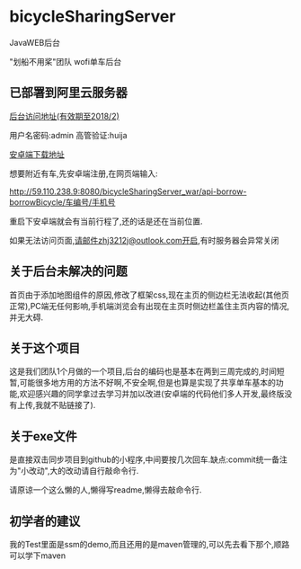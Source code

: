 # bicycleSharingServer
JavaWEB后台

"划船不用桨"团队   wofi单车后台
## 已部署到阿里云服务器

[后台访问地址(有效期至2018/2)](http://59.110.238.9:8080/bicycleSharingServer_war/)

用户名密码:admin 高管验证:huija

[安卓端下载地址](http://59.110.229.53/download/wofi.apk)

想要附近有车,先安卓端注册,在网页端输入:

http://59.110.238.9:8080/bicycleSharingServer_war/api-borrow-borrowBicycle/车编号/手机号

重启下安卓端就会有当前行程了,还的话是还在当前位置.

如果无法访问页面,请邮件zhj3212j@outlook.com开启,有时服务器会异常关闭

## 关于后台未解决的问题

首页由于添加地图组件的原因,修改了框架css,现在主页的侧边栏无法收起(其他页正常),PC端无任何影响,手机端浏览会有出现在主页时侧边栏盖住主页内容的情况,并无大碍.

## 关于这个项目

这是我们团队1个月做的一个项目,后台的编码也是基本在两到三周完成的,时间短暂,可能很多地方用的方法不好啊,不安全啊,但是也算是实现了共享单车基本的功能,欢迎感兴趣的同学拿过去学习并加以改进(安卓端的代码他们多人开发,最终版没有上传,我就不贴链接了).
  
## 关于exe文件
是直接双击同步项目到github的小程序,中间要按几次回车.缺点:commit统一备注为"小改动",大的改动请自行敲命令行.

请原谅一个这么懒的人,懒得写readme,懒得去敲命令行.

## 初学者的建议
我的Test里面是ssm的demo,而且还用的是maven管理的,可以先去看下那个,顺路可以学下maven